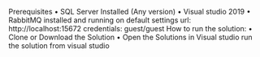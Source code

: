 Prerequisites
•	SQL Server Installed (Any version)
•	Visual studio 2019
•	RabbitMQ installed and running on default settings 
url:  http://localhost:15672 
credentials: guest/guest
How to run the solution:
•	Clone or Download the Solution
•	Open the Solutions in Visual studio
run the solution from visual studio
